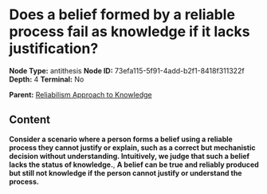 # Does a belief formed by a reliable process fail as knowledge if it lacks justification?

**Node Type:** antithesis
**Node ID:** 73efa115-5f91-4add-b2f1-8418f311322f
**Depth:** 4
**Terminal:** No

**Parent:** [Reliabilism Approach to Knowledge](reliabilism-approach-to-knowledge-synthesis-96775f82-86aa-4964-9f14-0e86944bf355.md)

## Content

**Consider a scenario where a person forms a belief using a reliable process they cannot justify or explain, such as a correct but mechanistic decision without understanding. Intuitively, we judge that such a belief lacks the status of knowledge.**, **A belief can be true and reliably produced but still not knowledge if the person cannot justify or understand the process.**
